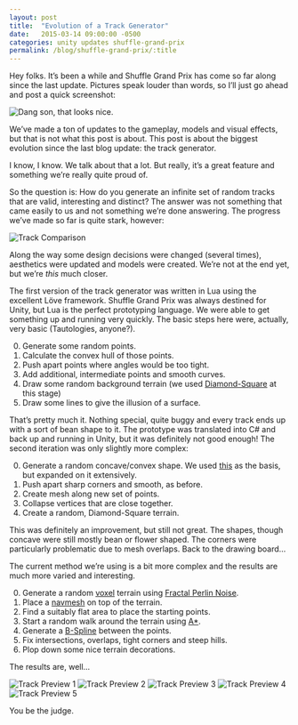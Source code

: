 ```yaml
---
layout: post
title:  "Evolution of a Track Generator"
date:   2015-03-14 09:00:00 -0500
categories: unity updates shuffle-grand-prix
permalink: /blog/shuffle-grand-prix/:title
---
```

Hey folks. It’s been a while and Shuffle Grand Prix has come so far along since the last update. Pictures speak louder than words, so I’ll just go ahead and post a quick screenshot:

![Dang son, that looks nice.](/assets/img/posts/sgp-screen-1.png)

<!--break-->

We’ve made a ton of updates to the gameplay, models and visual effects, but that is not what this post is about. This post is about the biggest evolution since the last blog update: the track generator.

I know, I know. We talk about that a lot. But really, it’s a great feature and something we’re really quite proud of.

So the question is: How do you generate an infinite set of random tracks that are valid, interesting and distinct? The answer was not something that came easily to us and not something we’re done answering. The progress we’ve made so far is quite stark, however:

![Track Comparison](/assets/img/posts/sgp-track-progress.png)

Along the way some design decisions were changed (several times), aesthetics were updated and models were created. We’re not at the end yet, but we’re *this* much closer.

The first version of the track generator was written in Lua using the excellent Löve framework. Shuffle Grand Prix was always destined for Unity, but Lua is the perfect prototyping language. We were able to get something up and running very quickly. The basic steps here were, actually, very basic (Tautologies, anyone?).

0. Generate some random points.
0. Calculate the convex hull of those points.
0. Push apart points where angles would be too tight.
0. Add additional, intermediate points and smooth curves.
0. Draw some random background terrain (we used [Diamond-Square](https://github.com/mlepage/heightmap/blob/master/heightmap.lua) at this stage)
0. Draw some lines to give the illusion of a surface.

That’s pretty much it. Nothing special, quite buggy and every track ends up with a sort of bean shape to it. The prototype was translated into C# and back up and running in Unity, but it was definitely not good enough! The second iteration was only slightly more complex:

0. Generate a random concave/convex shape. We used [this](http://stackoverflow.com/a/25276331/3220454) as the basis, but expanded on it extensively.
0. Push apart sharp corners and smooth, as before.
0. Create mesh along new set of points.
0. Collapse vertices that are close together.
0. Create a random, Diamond-Square terrain.

This was definitely an improvement, but still not great. The shapes, though concave were still mostly bean or flower shaped. The corners were particularly problematic due to mesh overlaps. Back to the drawing board…

The current method we’re using is a bit more complex and the results are much more varied and interesting.

0. Generate a random [voxel](http://en.wikipedia.org/wiki/Voxel) terrain using [Fractal Perlin Noise](http://en.wikipedia.org/wiki/Perlin_noise).
0. Place a [navmesh](http://en.wikipedia.org/wiki/Navigation_mesh) on top of the terrain.
0. Find a suitably flat area to place the starting points.
0. Start a random walk around the terrain using [A*](http://en.wikipedia.org/wiki/A*_search_algorithm).
0. Generate a [B-Spline](http://en.wikipedia.org/wiki/B-spline) between the points.
0. Fix intersections, overlaps, tight corners and steep hills.
0. Plop down some nice terrain decorations.

The results are, well…

![Track Preview 1](/assets/img/posts/sgp-track-preview-1.png)
![Track Preview 2](/assets/img/posts/sgp-track-preview-2.png)
![Track Preview 3](/assets/img/posts/sgp-track-preview-3.png)
![Track Preview 4](/assets/img/posts/sgp-track-preview-4.png)
![Track Preview 5](/assets/img/posts/sgp-track-preview-5.png)

You be the judge.